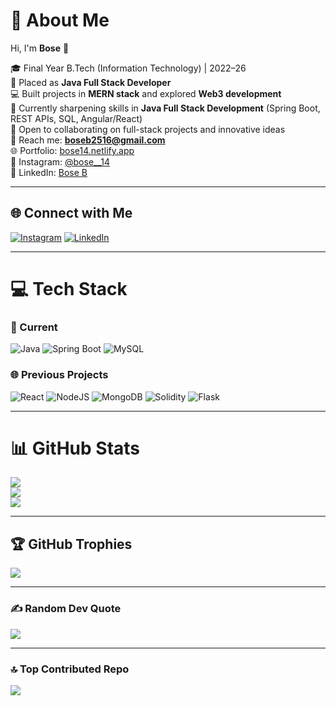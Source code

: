 # 💫 About Me
Hi, I'm **Bose** 👋  

🎓 Final Year B.Tech (Information Technology) | 2022–26  
💼 Placed as **Java Full Stack Developer**  
💻 Built projects in **MERN stack** and explored **Web3 development**  
🚀 Currently sharpening skills in **Java Full Stack Development** (Spring Boot, REST APIs, SQL, Angular/React)  
🤝 Open to collaborating on full-stack projects and innovative ideas  
📧 Reach me: **boseb2516@gmail.com**  
🌐 Portfolio: [bose14.netlify.app](https://bose14.netlify.app/)  
📸 Instagram: [@bose__14](https://instagram.com/bose__14)  
💼 LinkedIn: [Bose B](https://linkedin.com/in/Bose-B)  

---

## 🌐 Connect with Me
[![Instagram](https://img.shields.io/badge/Instagram-%23E4405F.svg?logo=Instagram&logoColor=white)](https://instagram.com/bose__14)
[![LinkedIn](https://img.shields.io/badge/LinkedIn-%230077B5.svg?logo=linkedin&logoColor=white)](https://linkedin.com/in/Bose-B)

---

# 💻 Tech Stack
### 🚀 Current
![Java](https://img.shields.io/badge/java-%23ED8B00.svg?style=for-the-badge&logo=openjdk&logoColor=white)
![Spring Boot](https://img.shields.io/badge/springboot-%236DB33F.svg?style=for-the-badge&logo=springboot&logoColor=white)
![MySQL](https://img.shields.io/badge/mysql-%2300f.svg?style=for-the-badge&logo=mysql&logoColor=white)

### 🌐 Previous Projects
![React](https://img.shields.io/badge/react-%2320232a.svg?style=for-the-badge&logo=react&logoColor=%2361DAFB)
![NodeJS](https://img.shields.io/badge/node.js-6DA55F?style=for-the-badge&logo=node.js&logoColor=white)
![MongoDB](https://img.shields.io/badge/MongoDB-%234ea94b.svg?style=for-the-badge&logo=mongodb&logoColor=white)
![Solidity](https://img.shields.io/badge/Solidity-%23363636.svg?style=for-the-badge&logo=solidity&logoColor=white)
![Flask](https://img.shields.io/badge/flask-%23000.svg?style=for-the-badge&logo=flask&logoColor=white)

---

# 📊 GitHub Stats
![](https://github-readme-stats.vercel.app/api?username=bose1407&theme=dark&hide_border=false&include_all_commits=true&count_private=true)<br/>
![](https://github-readme-streak-stats.herokuapp.com/?user=bose1407&theme=dark&hide_border=false)<br/>
![](https://github-readme-stats.vercel.app/api/top-langs/?username=bose1407&theme=dark&hide_border=false&include_all_commits=true&count_private=true&layout=compact)

---

## 🏆 GitHub Trophies
![](https://github-profile-trophy.vercel.app/?username=bose1407&theme=radical&no-frame=false&no-bg=false&margin-w=4)

---

### ✍️ Random Dev Quote
![](https://quotes-github-readme.vercel.app/api?type=vetical&theme=radical)

---

### 🔝 Top Contributed Repo
![](https://github-contributor-stats.vercel.app/api?username=bose1407&limit=5&theme=bear&combine_all_yearly_contributions=true)

